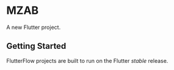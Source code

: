 # MZAB

A new Flutter project.

## Getting Started

FlutterFlow projects are built to run on the Flutter _stable_ release.
